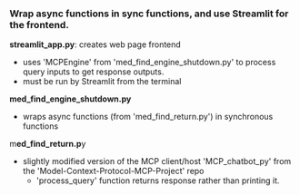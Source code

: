 ### Wrap async functions in sync functions, and use Streamlit for the frontend. ###

**streamlit_app.py**: creates web page frontend
- uses 'MCPEngine' from 'med_find_engine_shutdown.py' to process query inputs to get response outputs.
- must be run by Streamlit from the terminal

**med_find_engine_shutdown.py**
- wraps async functions (from 'med_find_return.py') in synchronous functions

m**ed_find_return.p**y
- slightly modified version of the MCP client/host 'MCP_chatbot_py' from the 'Model-Context-Protocol-MCP-Project' repo
  - 'process_query' function returns response rather than printing it.




